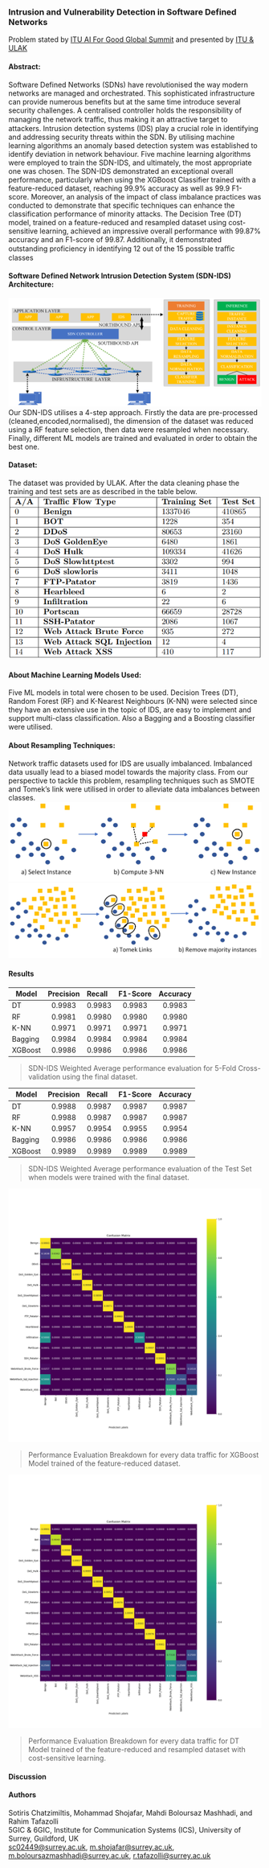 ### Intrusion and Vulnerability Detection in Software Defined Networks
Problem stated by [ITU AI For Good Global Summit](https://challenge.aiforgood.itu.int/match/matchitem/81) and presented by [ITU & ULAK](https://www.youtube.com/watch?v=zgne_H0Ki7M)
#### Abstract:
Software Defined Networks (SDNs) have revolutionised the way modern networks are managed and
orchestrated. This sophisticated infrastructure can provide numerous benefits but at the same time introduce several
security challenges. A centralised controller holds the responsibility of managing the network traﬀic, thus making it
an attractive target to attackers. Intrusion detection systems (IDS) play a crucial role in identifying and addressing
security threats within the SDN. By utilising machine learning algorithms an anomaly based detection system was
established to identify deviation in network behaviour. Five machine learning algorithms were employed to train the
SDN-IDS, and ultimately, the most appropriate one was chosen. The SDN-IDS demonstrated an exceptional overall
performance, particularly when using the XGBoost Classifier trained with a feature-reduced dataset, reaching 99.9%
accuracy as well as 99.9 F1-score. Moreover, an analysis of the impact of class imbalance practices was conducted to
demonstrate that specific techniques can enhance the classification performance of minority attacks. The Decision Tree
(DT) model, trained on a feature-reduced and resampled dataset using cost-sensitive learning, achieved an impressive
overall performance with 99.87% accuracy and an F1-score of 99.87. Additionally, it demonstrated outstanding
proficiency in identifying 12 out of the 15 possible traﬀic classes

####  Software Defined Network Intrusion Detection System (SDN-IDS) Architecture:
![plot](https://github.com/ITU-AI-ML-in-5G-Challenge/sotirischatzimiltis_sdn_ids/blob/main/Figures/ITU_SDN_IDS.png)
Our SDN-IDS utilises a 4-step approach. Firstly the data are pre-processed (cleaned,encoded,normalised), the dimension of the dataset was reduced using a RF feature selection, then data were resampled when necessary. Finally, different ML models are trained and evaluated in order to obtain the best one. 

#### Dataset:
The dataset was provided by ULAK. After the data cleaning phase the training and test sets are as described in the table below. 
![plot](https://github.com/ITU-AI-ML-in-5G-Challenge/sotirischatzimiltis_sdn_ids/blob/main/Figures/original_dataset.PNG)
#### About Machine Learning Models Used:
Five ML models in total were chosen to be used. Decision Trees (DT), Random Forest (RF) and K-Nearest Neighbours (K-NN) were selected
since they have an extensive use in the topic of IDS, are easy to implement and support multi-class classification. Also a Bagging and a Boosting classifier were utilised. 

#### About Resampling Techniques:
Network traffic datasets used for IDS are usually imbalanced. Imbalanced data usually lead to a biased model towards the majority class. 
From our perspective to tackle this problem, resampling techniques such as SMOTE and Tomek’s link  were utilised in order to alleviate data imbalances between classes.
![plot](https://github.com/ITU-AI-ML-in-5G-Challenge/sotirischatzimiltis_sdn_ids/blob/main/Figures/SMOTE.png)
![plot](https://github.com/ITU-AI-ML-in-5G-Challenge/sotirischatzimiltis_sdn_ids/blob/main/Figures/TOMEK.png)

#### Results

|Model  |Precision  |Recall  |F1-Score  |Accuracy|
| ----- |:---------:|:-------|:--------:|:------:|
|DT| 0.9983| 0.9983| 0.9983| 0.9983|
|RF| 0.9981| 0.9980| 0.9980| 0.9980|
|K-NN| 0.9971| 0.9971| 0.9971| 0.9971|
|Bagging| 0.9984| 0.9984| 0.9984| 0.9984|
|XGBoost| 0.9986| 0.9986| 0.9986 |0.9986|
> SDN-IDS Weighted Average performance evaluation for 5-Fold Cross-validation using the final dataset.

|Model  |Precision  |Recall  |F1-Score  |Accuracy|
| ----- |:---------:|:-------|:--------:|:------:|
|DT| 0.9988| 0.9987| 0.9987| 0.9987|
|RF| 0.9988| 0.9987| 0.9987| 0.9987|
|K-NN| 0.9957| 0.9954| 0.9955| 0.9954|
|Bagging| 0.9986| 0.9986| 0.9986| 0.9986|
|XGBoost| 0.9989| 0.9989| 0.9989| 0.9989|
> SDN-IDS Weighted Average performance evaluation of the Test Set when models were trained with the final dataset.


![plot](https://github.com/ITU-AI-ML-in-5G-Challenge/sotirischatzimiltis_sdn_ids/blob/main/Figures/xgb_test_eval_35_features_rfe_final_cm.png)
> Performance Evaluation Breakdown for every data traffic for XGBoost Model trained of the feature-reduced dataset.

![plot](https://github.com/ITU-AI-ML-in-5G-Challenge/sotirischatzimiltis_sdn_ids/blob/main/Figures/dt_test_eval_35_features_rfe_resampled_cm_best.png)
> Performance Evaluation Breakdown for every data traffic for DT Model trained of the feature-reduced and resampled dataset with cost-sensitive learning.





#### Discussion



#### Authors 
Sotiris Chatzimiltis, Mohammad Shojafar, Mahdi Boloursaz Mashhadi, and Rahim Tafazolli <br />
5GIC \& 6GIC, Institute for Communication Systems (ICS), University of Surrey, Guildford, UK <br />
sc02449@surrey.ac.uk, m.shojafar@surrey.ac.uk, m.boloursazmashhadi@surrey.ac.uk, r.tafazolli@surrey.ac.uk

